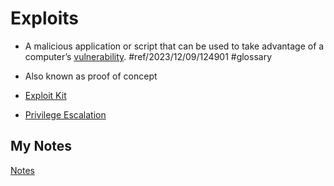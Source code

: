 # Exploits
- A malicious application or script that can be used to take advantage of a computer’s [vulnerability](vulnerabilities.md). #ref/2023/12/09/124901 #glossary 

- Also known as proof of concept
- [Exploit Kit](exploit-kit.md)
- [Privilege Escalation](privilege-escalation.md)
## My Notes
[Notes](mynotes/exploits-notes.md)

